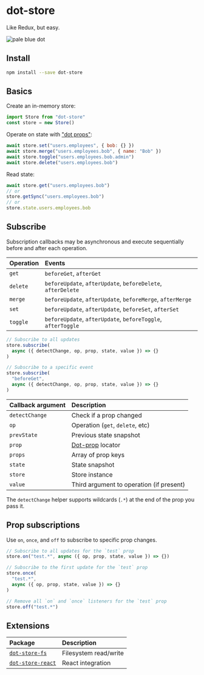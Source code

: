 # dot-store

Like Redux, but easy.

![pale blue dot](https://qph.fs.quoracdn.net/main-qimg-347d2c178e6bf511ee5b91e8276c79fa)

## Install

```bash
npm install --save dot-store
```

## Basics

Create an in-memory store:

```js
import Store from "dot-store"
const store = new Store()
```

Operate on state with ["dot props"](https://github.com/debitoor/dot-prop-immutable#readme):

```js
await store.set("users.employees", { bob: {} })
await store.merge("users.employees.bob", { name: "Bob" })
await store.toggle("users.employees.bob.admin")
await store.delete("users.employees.bob")
```

Read state:

```js
await store.get("users.employees.bob")
// or
store.getSync("users.employees.bob")
// or
store.state.users.employees.bob
```

## Subscribe

Subscription callbacks may be asynchronous and execute sequentially before and after each operation.

| Operation | Events                                                       |
| :-------- | :----------------------------------------------------------- |
| `get`     | `beforeGet`, `afterGet`                                      |
| `delete`  | `beforeUpdate`, `afterUpdate`, `beforeDelete`, `afterDelete` |
| `merge`   | `beforeUpdate`, `afterUpdate`, `beforeMerge`, `afterMerge`   |
| `set`     | `beforeUpdate`, `afterUpdate`, `beforeSet`, `afterSet`       |
| `toggle`  | `beforeUpdate`, `afterUpdate`, `beforeToggle`, `afterToggle` |

```js
// Subscribe to all updates
store.subscribe(
  async ({ detectChange, op, prop, state, value }) => {}
)

// Subscribe to a specific event
store.subscribe(
  "beforeGet",
  async ({ detectChange, op, prop, state, value }) => {}
)
```

| Callback argument | Description                                                               |
| :---------------- | :------------------------------------------------------------------------ |
| `detectChange`    | Check if a prop changed                                                   |
| `op`              | Operation (`get`, `delete`, etc)                                          |
| `prevState`       | Previous state snapshot                                                   |
| `prop`            | [Dot-prop](https://github.com/debitoor/dot-prop-immutable#readme) locator |
| `props`           | Array of prop keys                                                        |
| `state`           | State snapshot                                                            |
| `store`           | Store instance                                                            |
| `value`           | Third argument to operation (if present)                                  |

The `detectChange` helper supports wildcards (`.*`) at the end of the prop you pass it.

## Prop subscriptions

Use `on`, `once`, and `off` to subscribe to specific prop changes.

```js
// Subscribe to all updates for the `test` prop
store.on("test.*", async ({ op, prop, state, value }) => {})

// Subscribe to the first update for the `test` prop
store.once(
  "test.*",
  async ({ op, prop, state, value }) => {}
)

// Remove all `on` and `once` listeners for the `test` prop
store.off("test.*")
```

## Extensions

| Package                                                                                             | Description           |
| :-------------------------------------------------------------------------------------------------- | :-------------------- |
| [`dot-store-fs`](https://github.com/invrs/dot-store/tree/master/packages/dot-store-fs#readme)       | Filesystem read/write |
| [`dot-store-react`](https://github.com/invrs/dot-store/tree/master/packages/dot-store-react#readme) | React integration     |
